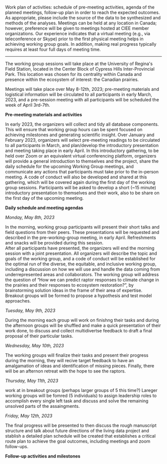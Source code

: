 Work plan of activities: schedule of pre-meeting activities, agenda of the planned meetings, follow-up plan in order to reach the expected outcomes. As appropriate, please include the source of the data to be synthesized and methods of the analyses. Meetings can be held at any location in Canada; however, preference will be given to meetings hosted at CIEE member organizations. Our experience indicates that a virtual meeting (e.g., via teleconference or Skype) prior to the first physical meeting helps in achieving working group goals. In addition, making real progress typically requires at least four full days of meeting time.

---------

The working group sessions will take place at the University of Regina's Field Station, located in the Center Block of Cypress Hills Inter-Provincial Park. This location was chosen for its centrality within Canada and presence within the ecosystem of interest: the Canadian prairies. 

Meetings will take place over May 8-12th, 2023; pre-meeting materials and logistical information will be circulated to all participants in early March, 2023, and a pre-session meeting with all participants will be scheduled the week of April 3rd-7th. 

**Pre-meeting materials and activities**

In early 2023, the organizers will collect and tidy all database components. This will ensure that working group hours can be spent focused on achieving milestones and generating scientific insight. Over January and February 2023, organizers will select pre-meeting readings to be circulated to all participants in March, and plan/develop the introductory presentation and meeting taking place in early April. In this introductory gathering, to be held over Zoom or an equivalent virtual conferencing platform, organizers will provide a general introduction to themselves and the project, share the daily schedule for the upcoming Working Group meetings, and communicate any actions that participants must take prior to the in-person meeting. A code of conduct will also be developed and shared at this gathering, which will be covered again during the first day of the working group sessions. Participants will be asked to develop a short (~15 minute) introductory presentation to themselves and their work, also to be share on the first day of the upcoming meeting.

**Daily schedule and meeting agendas**

_Monday, May 8th, 2023_

In the morning, working group participants will present their short talks and field questions from their peers. These presentations will be requested and described in the pre-working-group meeting, in early April. Refreshments and snacks will be provided during this session.  
After all participants have presented, the organizers will end the morning session with a joint presentation. All organizers will describe the topic and goals of the working group, and a code of conduct will be established for the optimal run of the diverse,
the equitable, and inclusive working group, including a discussion on how we will use and handle the data coming from underrepresented areas and collaborators.
The working group will address the question of “How we can predict raptor responses to climate change in the prairies and their responses to ecosystem restoration?”, by brainstorming solution ideas in the frame of their area of expertise. Breakout groups will be formed to propose a hypothesis and test model approaches.

_Tuesday, May 9th, 2023_

During the morning each group will work on finishng their tasks and during the afternoon groups will be shuffled  and make a quick presentation of their work done, to discuss and collect multidivertse feedback to draft a final proposal of their particular tasks.

_Wednesday, May 10th, 2023_

The working groups will finalize their tasks and present their progress during the morning, they will recive target feedback to have an amalgamation of ideas and identification of missing pieces. Finally, there will be an afternon retreat with the hope to see the raptors.

_Thursday, May 11th, 2023_

work at  in breakout groups (perhaps larger groups of 5 this time?)
Lareger working groups will be fomred (5 individuals) to assign leadership roles to accomplish every single left task and discuss and solve the remaining unsolved parts of the assaingments.  

_Friday, May 12th, 2023_

The final progress will be presented to then discuss the rough manuscript structure and  talk about future directions of the living data project and stablish a detailed plan schedule will be created that establishes a critical route plan to achieve the goal outcomes, including meetings and zoom follow-ups. 

**Follow-up activities and milestones**
